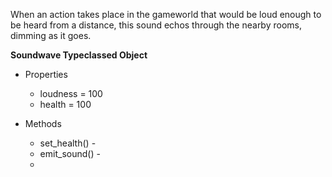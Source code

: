 When an action takes place in the gameworld that would be loud enough to be heard from a distance, this sound echos through the nearby rooms, dimming as it goes.

**Soundwave Typeclassed Object**
* Properties
    * loudness = 100
    * health = 100

* Methods
    * set_health() - 
    * emit_sound() - 
    * 